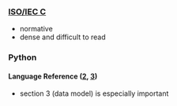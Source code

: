 ### [ISO/IEC C](http://www.open-std.org/jtc1/sc22/wg14/www/standards)
- normative
- dense and difficult to read

### Python
#### Language Reference ([2](https://docs.python.org/2/reference/index.html), [3](https://docs.python.org/3/reference/index.html))
- section 3 (data model) is especially important
